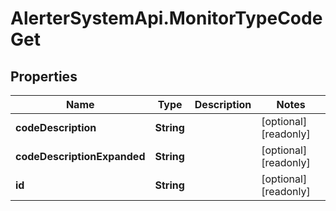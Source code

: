 # AlerterSystemApi.MonitorTypeCodeGet

## Properties

Name | Type | Description | Notes
------------ | ------------- | ------------- | -------------
**codeDescription** | **String** |  | [optional] [readonly] 
**codeDescriptionExpanded** | **String** |  | [optional] [readonly] 
**id** | **String** |  | [optional] [readonly] 


